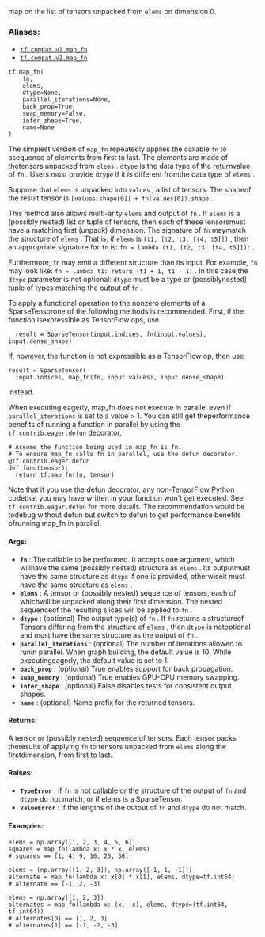 
map on the list of tensors unpacked from  `elems`  on dimension 0.


### Aliases:
- [ `tf.compat.v1.map_fn` ](/api_docs/python/tf/map_fn)
- [ `tf.compat.v2.map_fn` ](/api_docs/python/tf/map_fn)


```
tf.map_fn(
    fn,
    elems,
    dtype=None,
    parallel_iterations=None,
    back_prop=True,
    swap_memory=False,
    infer_shape=True,
    name=None
)

```


The simplest version of  `map_fn`  repeatedly applies the callable  `fn`  to asequence of elements from first to last. The elements are made of thetensors unpacked from  `elems` .  `dtype`  is the data type of the returnvalue of  `fn` . Users must provide  `dtype`  if it is different fromthe data type of  `elems` .

Suppose that  `elems`  is unpacked into  `values` , a list of tensors. The shapeof the result tensor is  `[values.shape[0]] + fn(values[0]).shape` .

This method also allows multi-arity  `elems`  and output of  `fn` .  If  `elems` is a (possibly nested) list or tuple of tensors, then each of these tensorsmust have a matching first (unpack) dimension.  The signature of  `fn`  maymatch the structure of  `elems` .  That is, if  `elems`  is `(t1, [t2, t3, [t4, t5]])` , then an appropriate signature for  `fn`  is: `fn = lambda (t1, [t2, t3, [t4, t5]]):` .

Furthermore,  `fn`  may emit a different structure than its input.  For example, `fn`  may look like:  `fn = lambda t1: return (t1 + 1, t1 - 1)` .  In this case,the  `dtype`  parameter is not optional:  `dtype`  must be a type or (possiblynested) tuple of types matching the output of  `fn` .

To apply a functional operation to the nonzero elements of a SparseTensorone of the following methods is recommended. First, if the function isexpressible as TensorFlow ops, use


```
  result = SparseTensor(input.indices, fn(input.values), input.dense_shape)

```


If, however, the function is not expressible as a TensorFlow op, then use


```
result = SparseTensor(
  input.indices, map_fn(fn, input.values), input.dense_shape)

```


instead.

When executing eagerly, map_fn does not execute in parallel even if `parallel_iterations`  is set to a value > 1. You can still get theperformance benefits of running a function in parallel by using the `tf.contrib.eager.defun`  decorator,


```
# Assume the function being used in map_fn is fn.
# To ensure map_fn calls fn in parallel, use the defun decorator.
@tf.contrib.eager.defun
def func(tensor):
  return tf.map_fn(fn, tensor)

```


Note that if you use the defun decorator, any non-TensorFlow Python codethat you may have written in your function won't get executed. See `tf.contrib.eager.defun`  for more details. The recommendation would be todebug without defun but switch to defun to get performance benefits ofrunning map_fn in parallel.


#### Args:
- **`fn`** : The callable to be performed.  It accepts one argument, which willhave the same (possibly nested) structure as  `elems` .  Its outputmust have the same structure as  `dtype`  if one is provided, otherwiseit must have the same structure as  `elems` .
- **`elems`** : A tensor or (possibly nested) sequence of tensors, each of whichwill be unpacked along their first dimension.  The nested sequenceof the resulting slices will be applied to  `fn` .
- **`dtype`** : (optional) The output type(s) of  `fn` .  If  `fn`  returns a structureof Tensors differing from the structure of  `elems` , then  `dtype`  is notoptional and must have the same structure as the output of  `fn` .
- **`parallel_iterations`** : (optional) The number of iterations allowed to runin parallel. When graph building, the default value is 10. While executingeagerly, the default value is set to 1.
- **`back_prop`** : (optional) True enables support for back propagation.
- **`swap_memory`** : (optional) True enables GPU-CPU memory swapping.
- **`infer_shape`** : (optional) False disables tests for consistent output shapes.
- **`name`** : (optional) Name prefix for the returned tensors.


#### Returns:

A tensor or (possibly nested) sequence of tensors.  Each tensor packs theresults of applying  `fn`  to tensors unpacked from  `elems`  along the firstdimension, from first to last.


#### Raises:
- **`TypeError`** : if  `fn`  is not callable or the structure of the output of `fn`  and  `dtype`  do not match, or if elems is a SparseTensor.
- **`ValueError`** : if the lengths of the output of  `fn`  and  `dtype`  do not match.


#### Examples:


```
elems = np.array([1, 2, 3, 4, 5, 6])
squares = map_fn(lambda x: x * x, elems)
# squares == [1, 4, 9, 16, 25, 36]

```



```
elems = (np.array([1, 2, 3]), np.array([-1, 1, -1]))
alternate = map_fn(lambda x: x[0] * x[1], elems, dtype=tf.int64)
# alternate == [-1, 2, -3]

```



```
elems = np.array([1, 2, 3])
alternates = map_fn(lambda x: (x, -x), elems, dtype=(tf.int64, tf.int64))
# alternates[0] == [1, 2, 3]
# alternates[1] == [-1, -2, -3]

```

